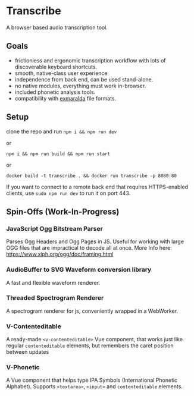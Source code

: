 # Transcribe

A browser based audio transcription tool.

## Goals

- frictionless and ergonomic transcription workflow with lots of discoverable keyboard shortcuts.
- smooth, native-class user experience
- independence from back end, can be used stand-alone.
- no native modules, everything must work in-browser.
- included phonetic analysis tools.
- compatibility with [exmaralda](https://exmaralda.org/) file formats.

## Setup

clone the repo and run
`npm i && npm run dev`

or

`npm i && npm run build && npm run start`

or

`docker build -t transcribe . && docker run transcribe -p 8080:80`

If you want to connect to a remote back end that requires HTTPS-enabled clients, use `sudo npm run dev` to run it on port 443.

## Spin-Offs (Work-In-Progress)

### JavaScript Ogg Bitstream Parser

Parses Ogg Headers and Ogg Pages in JS. Useful for working with large OGG files that are impractical to decode all at once. More Info here: <https://www.xiph.org/ogg/doc/framing.html>

### AudioBuffer to SVG Waveform conversion library

A fast and flexible waveform renderer.

### Threaded Spectrogram Renderer

A spectrogram renderer for js, conveniently wrapped in a WebWorker.

### V-Contenteditable

A ready-made `<v-contenteditable>` Vue component, that works just like regular `contenteditable` elements, but remembers the caret position between updates

### V-Phonetic

A Vue component that helps type IPA Symbols (International Phonetic Alphabet). Supports `<textarea>`, `<input>` and `contenteditable` elements.
